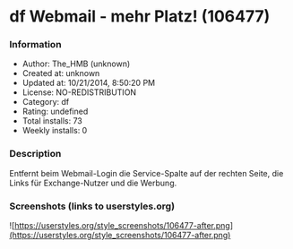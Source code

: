 # df Webmail - mehr Platz! (106477)

### Information
- Author: The_HMB (unknown)
- Created at: unknown
- Updated at: 10/21/2014, 8:50:20 PM
- License: NO-REDISTRIBUTION
- Category: df
- Rating: undefined
- Total installs: 73
- Weekly installs: 0


### Description
Entfernt beim Webmail-Login die Service-Spalte auf der rechten Seite, die Links für Exchange-Nutzer und die Werbung.


### Screenshots (links to userstyles.org)
![https://userstyles.org/style_screenshots/106477-after.png](https://userstyles.org/style_screenshots/106477-after.png)


